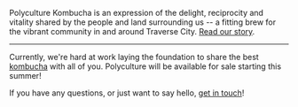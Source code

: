 Polyculture Kombucha is an expression of the delight, reciprocity and vitality shared by the people and land surrounding us -- a fitting brew for the vibrant community in and around Traverse City. [Read our story](/about).

---

Currently, we're hard at work laying the foundation to share the best [kombucha](/flavors) with all of you. Polyculture will be available for sale starting this summer!

If you have any questions, or just want to say hello, [get in touch](/contact)!
